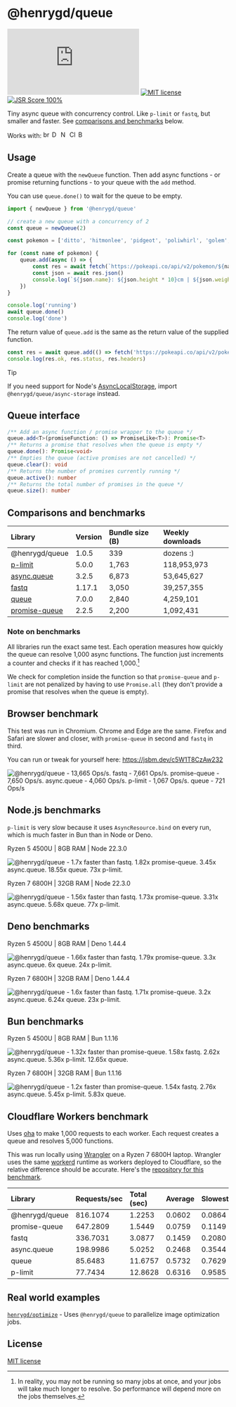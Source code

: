 [size-image]: https://img.shields.io/github/size/henrygd/queue/dist/index.min.js?style=flat
[license-image]: https://img.shields.io/github/license/henrygd/bigger-picture?style=flat&color=%2349ac0c
[license-url]: /LICENSE

# @henrygd/queue

[![File Size][size-image]](https://github.com/henrygd/queue/blob/main/dist/index.min.js) [![MIT license][license-image]][license-url] [![JSR Score 100%](https://jsr.io/badges/@henrygd/queue/score)](https://jsr.io/@henrygd/queue)

Tiny async queue with concurrency control. Like `p-limit` or `fastq`, but smaller and faster. See [comparisons and benchmarks](#comparisons-and-benchmarks) below.

Works with: <img alt="browsers" title="This package works with browsers." height="16px" src="https://jsr.io/logos/browsers.svg" /> <img alt="Deno" title="This package works with Deno." height="16px" src="https://jsr.io/logos/deno.svg" /> <img alt="Node.js" title="This package works with Node.js" height="16px" src="https://jsr.io/logos/node.svg" /> <img alt="Cloudflare Workers" title="This package works with Cloudflare Workers." height="16px" src="https://jsr.io/logos/cloudflare-workers.svg" /> <img alt="Bun" title="This package works with Bun." height="16px" src="https://jsr.io/logos/bun.svg" />

## Usage

Create a queue with the `newQueue` function. Then add async functions - or promise returning functions - to your queue with the `add` method.

You can use `queue.done()` to wait for the queue to be empty.

<!-- prettier-ignore -->
```ts
import { newQueue } from '@henrygd/queue'

// create a new queue with a concurrency of 2
const queue = newQueue(2)

const pokemon = ['ditto', 'hitmonlee', 'pidgeot', 'poliwhirl', 'golem', 'charizard']

for (const name of pokemon) {
    queue.add(async () => {
        const res = await fetch(`https://pokeapi.co/api/v2/pokemon/${name}`)
        const json = await res.json()
        console.log(`${json.name}: ${json.height * 10}cm | ${json.weight / 10}kg`)
    })
}

console.log('running')
await queue.done()
console.log('done')
```

The return value of `queue.add` is the same as the return value of the supplied function.

```ts
const res = await queue.add(() => fetch('https://pokeapi.co/api/v2/pokemon'))
console.log(res.ok, res.status, res.headers)
```

> [!TIP]
> If you need support for Node's [AsyncLocalStorage](https://nodejs.org/api/async_context.html#introduction), import `@henrygd/queue/async-storage` instead.

## Queue interface

```ts
/** Add an async function / promise wrapper to the queue */
queue.add<T>(promiseFunction: () => PromiseLike<T>): Promise<T>
/** Returns a promise that resolves when the queue is empty */
queue.done(): Promise<void>
/** Empties the queue (active promises are not cancelled) */
queue.clear(): void
/** Returns the number of promises currently running */
queue.active(): number
/** Returns the total number of promises in the queue */
queue.size(): number
```

## Comparisons and benchmarks

| Library                                                         | Version | Bundle size (B) | Weekly downloads |
| :-------------------------------------------------------------- | :------ | :-------------- | :--------------- |
| @henrygd/queue                                                  | 1.0.5   | 339             | dozens :)        |
| [p-limit](https://github.com/sindresorhus/p-limit)              | 5.0.0   | 1,763           | 118,953,973      |
| [async.queue](https://github.com/caolan/async)                  | 3.2.5   | 6,873           | 53,645,627       |
| [fastq](https://github.com/mcollina/fastq)                      | 1.17.1  | 3,050           | 39,257,355       |
| [queue](https://github.com/jessetane/queue)                     | 7.0.0   | 2,840           | 4,259,101        |
| [promise-queue](https://github.com/promise-queue/promise-queue) | 2.2.5   | 2,200           | 1,092,431        |

### Note on benchmarks

All libraries run the exact same test. Each operation measures how quickly the queue can resolve 1,000 async functions. The function just increments a counter and checks if it has reached 1,000.[^benchmark]

We check for completion inside the function so that `promise-queue` and `p-limit` are not penalized by having to use `Promise.all` (they don't provide a promise that resolves when the queue is empty).

## Browser benchmark

This test was run in Chromium. Chrome and Edge are the same. Firefox and Safari are slower and closer, with `promise-queue` in second and `fastq` in third.

You can run or tweak for yourself here: https://jsbm.dev/c5W1T8CzAw232

![@henrygd/queue - 13,665 Ops/s. fastq - 7,661 Ops/s. promise-queue - 7,650 Ops/s. async.queue - 4,060 Ops/s. p-limit - 1,067 Ops/s. queue - 721 Ops/s](https://henrygd-assets.b-cdn.net/queue/browser-bench.png)

## Node.js benchmarks

`p-limit` is very slow because it uses `AsyncResource.bind` on every run, which is much faster in Bun than in Node or Deno.

Ryzen 5 4500U | 8GB RAM | Node 22.3.0

![@henrygd/queue - 1.7x faster than fastq. 1.82x promise-queue. 3.45x async.queue. 18.55x queue. 73x p-limit.](https://henrygd-assets.b-cdn.net/queue/node-4500u.png)

Ryzen 7 6800H | 32GB RAM | Node 22.3.0

![@henrygd/queue - 1.56x faster than fastq. 1.73x promise-queue. 3.31x async.queue. 5.68x queue. 77x p-limit.](https://henrygd-assets.b-cdn.net/queue/node-6800h.png)

## Deno benchmarks

Ryzen 5 4500U | 8GB RAM | Deno 1.44.4

![@henrygd/queue - 1.66x faster than fastq. 1.79x promise-queue. 3.3x async.queue. 6x queue. 24x p-limit.](https://henrygd-assets.b-cdn.net/queue/deno-4500u.png)

Ryzen 7 6800H | 32GB RAM | Deno 1.44.4

![@henrygd/queue - 1.6x faster than fastq. 1.71x promise-queue. 3.2x async.queue. 6.24x queue. 23x p-limit.](https://henrygd-assets.b-cdn.net/queue/deno-6800h.png)

## Bun benchmarks

Ryzen 5 4500U | 8GB RAM | Bun 1.1.16

![@henrygd/queue - 1.32x faster than promise-queue. 1.58x fastq. 2.62x async.queue. 5.36x p-limit. 12.65x queue.](https://henrygd-assets.b-cdn.net/queue/bun-4500u.png)

Ryzen 7 6800H | 32GB RAM | Bun 1.1.16

![@henrygd/queue - 1.2x faster than promise-queue. 1.54x fastq. 2.76x async.queue. 5.45x p-limit. 5.83x queue.](https://henrygd-assets.b-cdn.net/queue/bun-6800h.png)

## Cloudflare Workers benchmark

Uses [oha](https://github.com/hatoo/oha) to make 1,000 requests to each worker. Each request creates a queue and resolves 5,000 functions.

This was run locally using [Wrangler](https://developers.cloudflare.com/workers/get-started/guide/) on a Ryzen 7 6800H laptop. Wrangler uses the same [workerd](https://github.com/cloudflare/workerd) runtime as workers deployed to Cloudflare, so the relative difference should be accurate. Here's the [repository for this benchmark](https://github.com/henrygd/async-queue-wrangler-benchmark).

| Library        | Requests/sec | Total (sec) | Average | Slowest |
| :------------- | :----------- | :---------- | :------ | :------ |
| @henrygd/queue | 816.1074     | 1.2253      | 0.0602  | 0.0864  |
| promise-queue  | 647.2809     | 1.5449      | 0.0759  | 0.1149  |
| fastq          | 336.7031     | 3.0877      | 0.1459  | 0.2080  |
| async.queue    | 198.9986     | 5.0252      | 0.2468  | 0.3544  |
| queue          | 85.6483      | 11.6757     | 0.5732  | 0.7629  |
| p-limit        | 77.7434      | 12.8628     | 0.6316  | 0.9585  |

## Real world examples

[`henrygd/optimize`](https://github.com/henrygd/optimize) - Uses `@henrygd/queue` to parallelize image optimization jobs.

## License

[MIT license](/LICENSE)

[^benchmark]: In reality, you may not be running so many jobs at once, and your jobs will take much longer to resolve. So performance will depend more on the jobs themselves.
